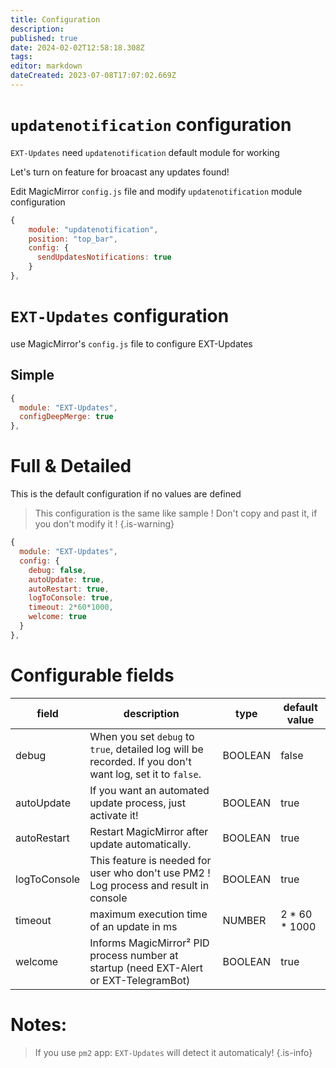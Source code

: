 ```yaml
---
title: Configuration
description: 
published: true
date: 2024-02-02T12:58:18.308Z
tags: 
editor: markdown
dateCreated: 2023-07-08T17:07:02.669Z
---
```


# `updatenotification` configuration
`EXT-Updates` need `updatenotification` default module for working

Let's turn on feature for broacast any updates found!

Edit MagicMirror `config.js` file and modify `updatenotification` module configuration

```js
{
	module: "updatenotification",
	position: "top_bar",
	config: {
	  sendUpdatesNotifications: true
	}
},
```

# `EXT-Updates` configuration
use MagicMirror's `config.js` file to configure EXT-Updates

## Simple
```js
{
  module: "EXT-Updates",
  configDeepMerge: true
},
```

# Full & Detailed

This is the default configuration if no values are defined

> This configuration is the same like sample !
> Don't copy and past it, if you don't modify it !
{.is-warning}


```js
{
  module: "EXT-Updates",
  config: {
    debug: false,
    autoUpdate: true,
    autoRestart: true,
    logToConsole: true,
    timeout: 2*60*1000,
    welcome: true
  }
},
```

# Configurable fields

|field | description | type | default value
|---|---|---|---
|debug | When you set `debug` to `true`, detailed log will be recorded. If you don't want log, set it to `false`. | BOOLEAN | false
|autoUpdate | If you want an automated update process, just activate it! | BOOLEAN | true
|autoRestart | Restart MagicMirror after update automatically. | BOOLEAN | true
|logToConsole | This feature is needed for user who don't use PM2 ! Log process and result in console| BOOLEAN | true
|timeout | maximum execution time of an update in ms | NUMBER | 2 * 60 * 1000
|welcome | Informs MagicMirror² PID process number at startup (need EXT-Alert or EXT-TelegramBot) | BOOLEAN | true |

# Notes:
> If you use `pm2` app: `EXT-Updates` will detect it automaticaly!
{.is-info}
